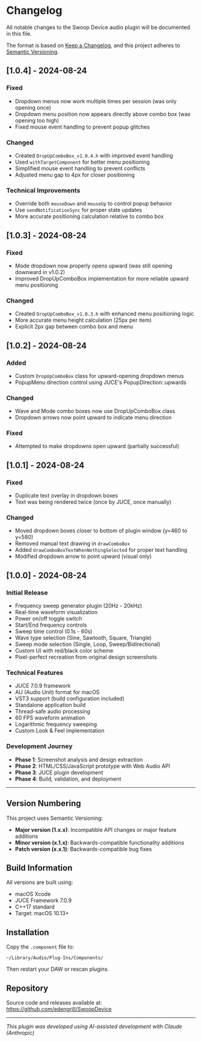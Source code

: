 # Changelog

All notable changes to the Swoop Device audio plugin will be documented in this file.

The format is based on [Keep a Changelog](https://keepachangelog.com/en/1.0.0/),
and this project adheres to [Semantic Versioning](https://semver.org/spec/v2.0.0.html).

## [1.0.4] - 2024-08-24

### Fixed
- Dropdown menus now work multiple times per session (was only opening once)
- Dropdown menu position now appears directly above combo box (was opening too high)
- Fixed mouse event handling to prevent popup glitches

### Changed
- Created `DropUpComboBox_v1.0.4.h` with improved event handling
- Used `withTargetComponent` for better menu positioning
- Simplified mouse event handling to prevent conflicts
- Adjusted menu gap to 4px for closer positioning

### Technical Improvements
- Override both `mouseDown` and `mouseUp` to control popup behavior
- Use `sendNotificationSync` for proper state updates
- More accurate positioning calculation relative to combo box

## [1.0.3] - 2024-08-24

### Fixed
- Mode dropdown now properly opens upward (was still opening downward in v1.0.2)
- Improved DropUpComboBox implementation for more reliable upward menu positioning

### Changed
- Created `DropUpComboBox_v1.0.3.h` with enhanced menu positioning logic
- More accurate menu height calculation (25px per item)
- Explicit 2px gap between combo box and menu

## [1.0.2] - 2024-08-24

### Added
- Custom `DropUpComboBox` class for upward-opening dropdown menus
- PopupMenu direction control using JUCE's PopupDirection::upwards

### Changed
- Wave and Mode combo boxes now use DropUpComboBox class
- Dropdown arrows now point upward to indicate menu direction

### Fixed
- Attempted to make dropdowns open upward (partially successful)

## [1.0.1] - 2024-08-24

### Fixed
- Duplicate text overlay in dropdown boxes
- Text was being rendered twice (once by JUCE, once manually)

### Changed
- Moved dropdown boxes closer to bottom of plugin window (y=460 to y=580)
- Removed manual text drawing in `drawComboBox`
- Added `drawComboBoxTextWhenNothingSelected` for proper text handling
- Modified dropdown arrow to point upward (visual only)

## [1.0.0] - 2024-08-24

### Initial Release
- Frequency sweep generator plugin (20Hz - 20kHz)
- Real-time waveform visualization
- Power on/off toggle switch
- Start/End frequency controls
- Sweep time control (0.1s - 60s)
- Wave type selection (Sine, Sawtooth, Square, Triangle)
- Sweep mode selection (Single, Loop, Sweep/Bidirectional)
- Custom UI with red/black color scheme
- Pixel-perfect recreation from original design screenshots

### Technical Features
- JUCE 7.0.9 framework
- AU (Audio Unit) format for macOS
- VST3 support (build configuration included)
- Standalone application build
- Thread-safe audio processing
- 60 FPS waveform animation
- Logarithmic frequency sweeping
- Custom Look & Feel implementation

### Development Journey
- **Phase 1**: Screenshot analysis and design extraction
- **Phase 2**: HTML/CSS/JavaScript prototype with Web Audio API
- **Phase 3**: JUCE plugin development
- **Phase 4**: Build, validation, and deployment

---

## Version Numbering

This project uses Semantic Versioning:
- **Major version (1.x.x)**: Incompatible API changes or major feature additions
- **Minor version (x.1.x)**: Backwards-compatible functionality additions
- **Patch version (x.x.1)**: Backwards-compatible bug fixes

## Build Information

All versions are built using:
- macOS Xcode
- JUCE Framework 7.0.9
- C++17 standard
- Target: macOS 10.13+

## Installation

Copy the `.component` file to:
```
~/Library/Audio/Plug-Ins/Components/
```

Then restart your DAW or rescan plugins.

## Repository

Source code and releases available at:
https://github.com/edengrill/SwoopDevice

---

*This plugin was developed using AI-assisted development with Claude (Anthropic)*